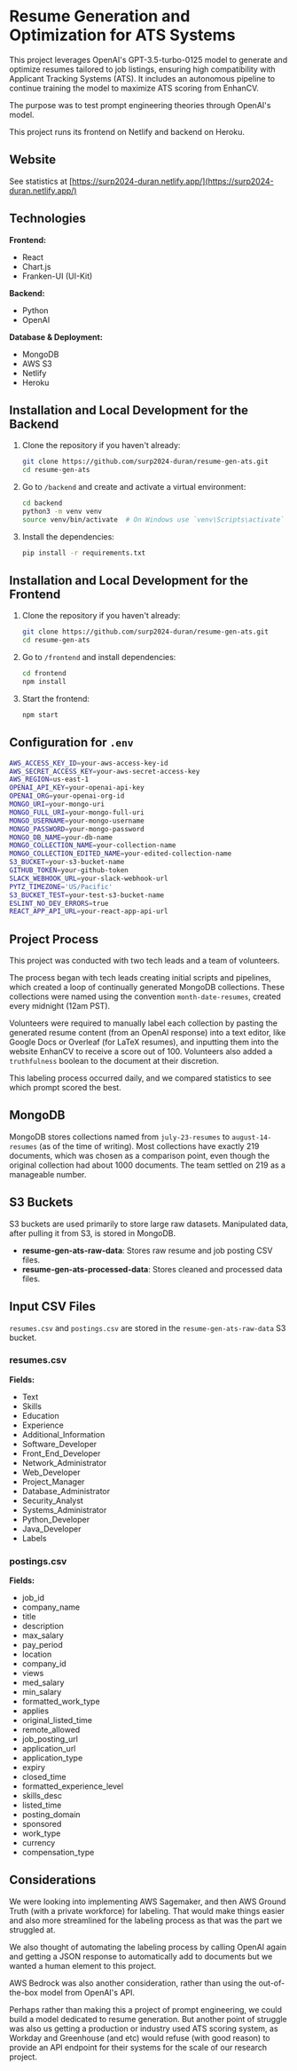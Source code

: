 # Resume Generation and Optimization for ATS Systems

This project leverages OpenAI's GPT-3.5-turbo-0125 model to generate and optimize resumes tailored to job listings, ensuring high compatibility with Applicant Tracking Systems (ATS). It includes an autonomous pipeline to continue training the model to maximize ATS scoring from EnhanCV.

The purpose was to test prompt engineering theories through OpenAI's model.

This project runs its frontend on Netlify and backend on Heroku.

## Website

See statistics at [https://surp2024-duran.netlify.app/](https://surp2024-duran.netlify.app/)

## Technologies

**Frontend:**
- React
- Chart.js
- Franken-UI (UI-Kit)

**Backend:**
- Python
- OpenAI

**Database & Deployment:**
- MongoDB
- AWS S3
- Netlify
- Heroku

## Installation and Local Development for the Backend

1. Clone the repository if you haven't already:
   ```bash
   git clone https://github.com/surp2024-duran/resume-gen-ats.git
   cd resume-gen-ats
   ```

2. Go to `/backend` and create and activate a virtual environment:
   ```bash
   cd backend
   python3 -m venv venv
   source venv/bin/activate  # On Windows use `venv\Scripts\activate`
   ```

3. Install the dependencies:
   ```bash
   pip install -r requirements.txt
   ```

## Installation and Local Development for the Frontend

1. Clone the repository if you haven't already:
   ```bash
   git clone https://github.com/surp2024-duran/resume-gen-ats.git
   cd resume-gen-ats
   ```

2. Go to `/frontend` and install dependencies:
   ```bash
   cd frontend
   npm install
   ```

3. Start the frontend:
   ```bash
   npm start
   ```

## Configuration for `.env`

```bash
AWS_ACCESS_KEY_ID=your-aws-access-key-id
AWS_SECRET_ACCESS_KEY=your-aws-secret-access-key
AWS_REGION=us-east-1
OPENAI_API_KEY=your-openai-api-key
OPENAI_ORG=your-openai-org-id
MONGO_URI=your-mongo-uri
MONGO_FULL_URI=your-mongo-full-uri
MONGO_USERNAME=your-mongo-username
MONGO_PASSWORD=your-mongo-password
MONGO_DB_NAME=your-db-name
MONGO_COLLECTION_NAME=your-collection-name
MONGO_COLLECTION_EDITED_NAME=your-edited-collection-name
S3_BUCKET=your-s3-bucket-name
GITHUB_TOKEN=your-github-token
SLACK_WEBHOOK_URL=your-slack-webhook-url
PYTZ_TIMEZONE='US/Pacific'
S3_BUCKET_TEST=your-test-s3-bucket-name
ESLINT_NO_DEV_ERRORS=true
REACT_APP_API_URL=your-react-app-api-url
```

## Project Process

This project was conducted with two tech leads and a team of volunteers.

The process began with tech leads creating initial scripts and pipelines, which created a loop of continually generated MongoDB collections. These collections were named using the convention `month-date-resumes`, created every midnight (12am PST).

Volunteers were required to manually label each collection by pasting the generated resume content (from an OpenAI response) into a text editor, like Google Docs or Overleaf (for LaTeX resumes), and inputting them into the website EnhanCV to receive a score out of 100. Volunteers also added a `truthfulness` boolean to the document at their discretion.

This labeling process occurred daily, and we compared statistics to see which prompt scored the best.

## MongoDB

MongoDB stores collections named from `july-23-resumes` to `august-14-resumes` (as of the time of writing). Most collections have exactly 219 documents, which was chosen as a comparison point, even though the original collection had about 1000 documents. The team settled on 219 as a manageable number.

## S3 Buckets

S3 buckets are used primarily to store large raw datasets. Manipulated data, after pulling it from S3, is stored in MongoDB.

- **resume-gen-ats-raw-data**: Stores raw resume and job posting CSV files.
- **resume-gen-ats-processed-data**: Stores cleaned and processed data files.

## Input CSV Files

`resumes.csv` and `postings.csv` are stored in the `resume-gen-ats-raw-data` S3 bucket.

### resumes.csv

**Fields:**
- Text
- Skills
- Education
- Experience
- Additional_Information
- Software_Developer
- Front_End_Developer
- Network_Administrator
- Web_Developer
- Project_Manager
- Database_Administrator
- Security_Analyst
- Systems_Administrator
- Python_Developer
- Java_Developer
- Labels

### postings.csv

**Fields:**
- job_id
- company_name
- title
- description
- max_salary
- pay_period
- location
- company_id
- views
- med_salary
- min_salary
- formatted_work_type
- applies
- original_listed_time
- remote_allowed
- job_posting_url
- application_url
- application_type
- expiry
- closed_time
- formatted_experience_level
- skills_desc
- listed_time
- posting_domain
- sponsored
- work_type
- currency
- compensation_type

## Considerations 

We were looking into implementing AWS Sagemaker, and then AWS Ground Truth (with a private workforce) for labeling. That would make things easier and also more streamlined for the labeling process as that was the part we struggled at. 

We also thought of automating the labeling process by calling OpenAI again and getting a JSON response to automatically add to documents but we wanted a human element to this project. 

AWS Bedrock was also another consideration, rather than using the out-of-the-box model from OpenAI's API. 

Perhaps rather than making this a project of prompt engineering, we could build a model dedicated to resume generation. But another point of struggle was also us getting a production or industry used ATS scoring system, as Workday and Greenhouse (and etc) would refuse (with good reason) to provide an API endpoint for their systems for the scale of our research project.